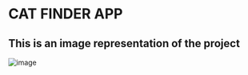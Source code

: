 # CAT FINDER APP

## This is an image representation of the project
![image](https://github.com/nathanielnosa/catfinder/assets/52939265/47ffd16d-2c40-4d3b-9d6b-1b1e3ff32acf)



